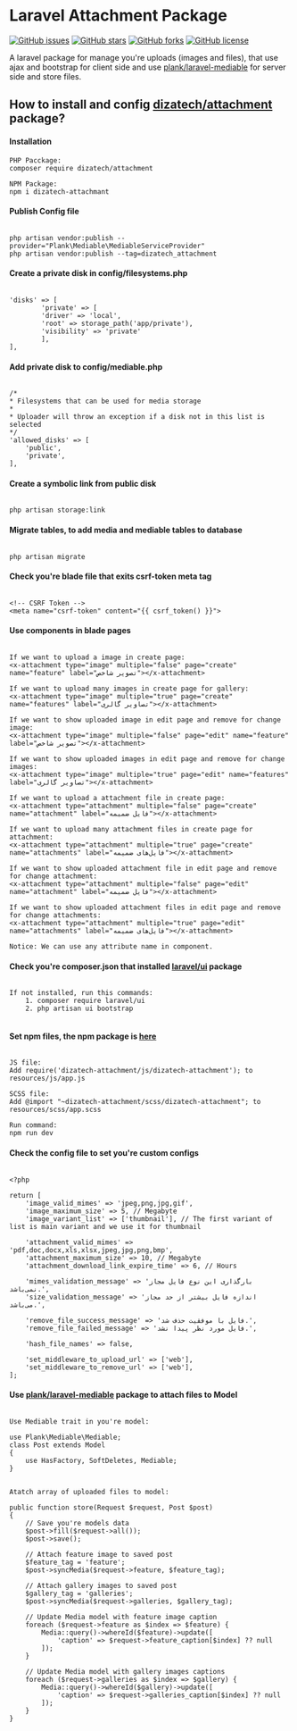 # Laravel Attachment Package
[![GitHub issues](https://img.shields.io/github/issues/dizatech/attachment?style=flat-square)](https://github.com/dizatech/attachment/issues)
[![GitHub stars](https://img.shields.io/github/stars/dizatech/attachment?style=flat-square)](https://github.com/dizatech/attachment/stargazers)
[![GitHub forks](https://img.shields.io/github/forks/dizatech/attachment?style=flat-square)](https://github.com/dizatech/attachment/network)
[![GitHub license](https://img.shields.io/github/license/dizatech/attachment?style=flat-square)](https://github.com/dizatech/attachment/blob/master/LICENSE)

A laravel package for manage you're uploads (images and files), that use ajax and bootstrap for client side and use [plank/laravel-mediable](https://github.com/plank/laravel-mediable) for server side and store files.

## How to install and config [dizatech/attachment](https://github.com/dizatech/attachment) package?

#### Installation

```
PHP Pacckage:
composer require dizatech/attachment

NPM Package:
npm i dizatech-attachmant
```

#### Publish Config file

```

php artisan vendor:publish --provider="Plank\Mediable\MediableServiceProvider"
php artisan vendor:publish --tag=dizatech_attachment

```

#### Create a private disk in config/filesystems.php

```

'disks' => [
        'private' => [
        'driver' => 'local',
        'root' => storage_path('app/private'),
        'visibility' => 'private'
        ],
],

```

#### Add private disk to config/mediable.php

```

/*
* Filesystems that can be used for media storage
*
* Uploader will throw an exception if a disk not in this list is selected
*/
'allowed_disks' => [
    'public',
    'private',
],

```

#### Create a symbolic link from public disk

```

php artisan storage:link

```

#### Migrate tables, to add media and mediable tables to database

```

php artisan migrate

```

#### Check you're blade file that exits csrf-token meta tag

```

<!-- CSRF Token -->
<meta name="csrf-token" content="{{ csrf_token() }}">

```

#### Use components in blade pages

```

If we want to upload a image in create page:
<x-attachment type="image" multiple="false" page="create" name="feature" label="تصویر شاخص"></x-attachment>

If we want to upload many images in create page for gallery:
<x-attachment type="image" multiple="true" page="create" name="features" label="تصاویر گالری"></x-attachment>

If we want to show uploaded image in edit page and remove for change image:
<x-attachment type="image" multiple="false" page="edit" name="feature" label="تصویر شاخص"></x-attachment>

If we want to show uploaded images in edit page and remove for change images:
<x-attachment type="image" multiple="true" page="edit" name="features" label="تصاویر گالری"></x-attachment>

If we want to upload a attachment file in create page:
<x-attachment type="attachment" multiple="false" page="create" name="attachment" label="فایل ضمیمه"></x-attachment>

If we want to upload many attachment files in create page for attachment:
<x-attachment type="attachment" multiple="true" page="create" name="attachments" label="فایل‌های ضمیمه"></x-attachment>

If we want to show uploaded attachment file in edit page and remove for change attachment:
<x-attachment type="attachment" multiple="false" page="edit" name="attachment" label="فایل ضمیمه"></x-attachment>

If we want to show uploaded attachment files in edit page and remove for change attachments:
<x-attachment type="attachment" multiple="true" page="edit" name="attachments" label="فایل‌های ضمیمه"></x-attachment>

Notice: We can use any attribute name in component.

```

#### Check you're composer.json that installed [laravel/ui](https://github.com/laravel/ui) package

```

If not installed, run this commands:
    1. composer require laravel/ui
    2. php artisan ui bootstrap


```

#### Set npm files, the npm package is [here](https://www.npmjs.com/package/dizatech-attachment)

```

JS file:
Add require('dizatech-attachment/js/dizatech-attachment'); to resources/js/app.js

SCSS file:
Add @import "~dizatech-attachment/scss/dizatech-attachment"; to resources/scss/app.scss

Run command:
npm run dev

```

#### Check the config file to set you're custom configs

```

<?php

return [
    'image_valid_mimes' => 'jpeg,png,jpg,gif',
    'image_maximum_size' => 5, // Megabyte
    'image_variant_list' => ['thumbnail'], // The first variant of list is main variant and we use it for thumbnail

    'attachment_valid_mimes' => 'pdf,doc,docx,xls,xlsx,jpeg,jpg,png,bmp',
    'attachment_maximum_size' => 10, // Megabyte
    'attachment_download_link_expire_time' => 6, // Hours

    'mimes_validation_message' => 'بارگذاری این نوع فایل مجاز نمی‌باشد.',
    'size_validation_message' => 'اندازه فایل بیشتر از حد مجاز می‌باشد.',

    'remove_file_success_message' => 'فایل با موفقیت حذف شد.',
    'remove_file_failed_message' => 'فایل مورد نظر پیدا نشد.',

    'hash_file_names' => false,

    'set_middleware_to_upload_url' => ['web'],
    'set_middleware_to_remove_url' => ['web'],
];

```

#### Use [plank/laravel-mediable](https://github.com/plank/laravel-mediable) package to attach files to Model

```

Use Mediable trait in you're model:

use Plank\Mediable\Mediable;
class Post extends Model
{
    use HasFactory, SoftDeletes, Mediable;
}

```

```

Atatch array of uploaded files to model:

public function store(Request $request, Post $post)
{
    // Save you're models data
    $post->fill($request->all());
    $post->save();

    // Attach feature image to saved post
    $feature_tag = 'feature';
    $post->syncMedia($request->feature, $feature_tag);
        
    // Attach gallery images to saved post
    $gallery_tag = 'galleries';
    $post->syncMedia($request->galleries, $gallery_tag);

    // Update Media model with feature image caption
    foreach ($request->feature as $index => $feature) {
        Media::query()->whereId($feature)->update([
            'caption' => $request->feature_caption[$index] ?? null
        ]);
    }

    // Update Media model with gallery images captions
    foreach ($request->galleries as $index => $gallery) {
        Media::query()->whereId($gallery)->update([
            'caption' => $request->galleries_caption[$index] ?? null
        ]);
    }
}

```